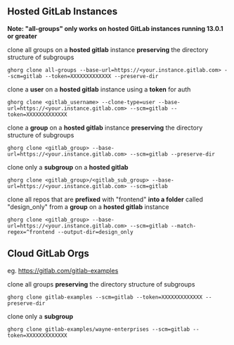 ## Hosted GitLab Instances


**Note: "all-groups" only works on hosted GitLab instances running 13.0.1 or greater**

clone all groups on a **hosted gitlab** instance **preserving** the directory structure of subgroups

```
ghorg clone all-groups --base-url=https://<your.instance.gitlab.com> --scm=gitlab --token=XXXXXXXXXXXXX --preserve-dir
```

clone a **user** on a **hosted gitlab** instance using a **token** for auth

```
ghorg clone <gitlab_username> --clone-type=user --base-url=https://<your.instance.gitlab.com> --scm=gitlab --token=XXXXXXXXXXXXX
```

clone a **group** on a **hosted gitlab** instance **preserving** the directory structure of subgroups

```
ghorg clone <gitlab_group> --base-url=https://<your.instance.gitlab.com> --scm=gitlab --preserve-dir
```

clone only a **subgroup** on a **hosted gitlab**

```
ghorg clone <gitlab_group>/<gitlab_sub_group> --base-url=https://<your.instance.gitlab.com> --scm=gitlab
```

clone all repos that are **prefixed** with "frontend" **into a folder** called "design_only" from a **group** on a **hosted gitlab** instance

```
ghorg clone <gitlab_group> --base-url=https://<your.instance.gitlab.com> --scm=gitlab --match-regex=^frontend --output-dir=design_only
```

## Cloud GitLab Orgs

eg. https://gitlab.com/gitlab-examples

clone all groups **preserving** the directory structure of subgroups

```
ghorg clone gitlab-examples --scm=gitlab --token=XXXXXXXXXXXXX --preserve-dir
```

clone only a **subgroup**

```
ghorg clone gitlab-examples/wayne-enterprises --scm=gitlab --token=XXXXXXXXXXXXX
```
